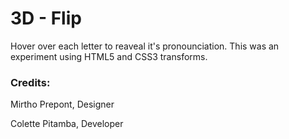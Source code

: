 # 3D - Flip

Hover over each letter to reaveal it's pronounciation. This was an experiment using HTML5 and CSS3 transforms.

### Credits:

Mirtho Prepont, Designer

Colette Pitamba, Developer
